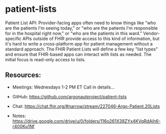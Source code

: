 # patient-lists
Patient List API: Provider-facing apps often need to know things like "who are the patients I'm seeing today," or "who are the patients I'm responsible for in the hospital right now," or "who are the patients in this ward." Vendor-specific APIs outside of FHIR provide access to this kind of information, but it's hard to write a cross-platform app for patient management without a standard approach. The FHIR Patient Lists will define a few key "list types" and ensure that FHIR-based apps can interact with lists as needed. The initial focus is read-only access to lists.

## Resources:

- Meetings: Wednesdays 1-2 PM ET 
  Call in details...

- GitHub: https://github.com/argonautproject/patient-lists
- Chat:  https://chat.fhir.org/#narrow/stream/227046-Argo-Patient.20Lists
- Notes: https://drive.google.com/drive/u/0/folders/116o261X38ZYx4KVqRdAih6-r400Ku1Nf
